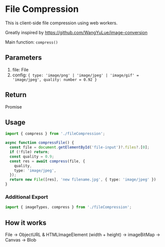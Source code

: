 # File Compression

This is client-side file compression using web workers.

Greatly inspired by https://github.com/WangYuLue/image-conversion

Main function: `compress()`

## Parameters

1. file: File
2. config: `{ type: 'image/png' | 'image/jpeg' | 'image/gif' = 'image/jpeg', quality: number = 0.92 }`

## Return

Promise<Blob>

## Usage

```ts
import { compress } from './fileCompression';

async function compressFile() {
  const file = document.getElementById('file-input')?.files?.[0];
  if (!file) return;
  const quality = 0.9;
  const res = await compress(file, {
    quality,
    type: 'image/jpeg',
  });
  return new File([res], 'new filename.jpg', { type: 'image/jpeg' })
}
```

### Additional Export

```ts
import { imageTypes, compress } from './fileCompression';

```


## How it works

File -> ObjectURL & HTMLImageElement (width + height) -> imageBitMap -> Canvas -> Blob
